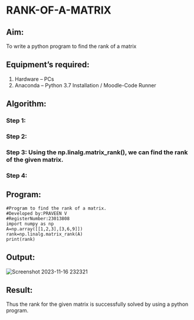 # RANK-OF-A-MATRIX
## Aim:
To write a python program to find the rank of a matrix
## Equipment’s required:
1. 	Hardware – PCs
2. 	Anaconda – Python 3.7 Installation / Moodle-Code Runner
## Algorithm:
### Step 1: 
### Step 2: 
### Step 3: Using the np.linalg.matrix_rank(), we can find the rank of the given matrix.
### Step 4: 
## Program:
```
#Program to find the rank of a matrix.
#Developed by:PRAVEEN V
#RegisterNumber:23013808
import numpy as np 
A=np.array([[1,2,3],[3,6,9]])
rank=np.linalg.matrix_rank(A)
print(rank)
```
## Output:
![Screenshot 2023-11-16 232321](https://github.com/praveenv23013808/RANK-OF-A-MATRIX/assets/145824728/cbbfb58c-36b7-487b-bbcf-9b9b12b9777e)

## Result:
Thus the rank for the given matrix is successfully solved by  using a python program.

